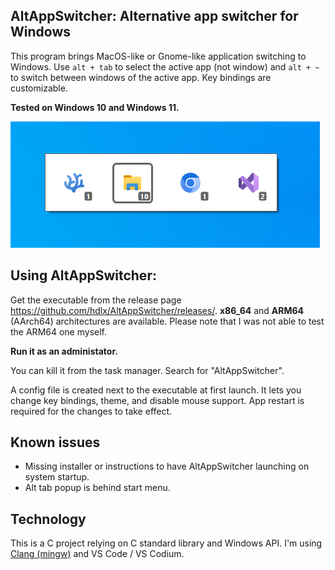 ## AltAppSwitcher: Alternative app switcher for Windows

This program brings MacOS-like or Gnome-like application switching to Windows. Use `alt + tab` to select the active app (not window) and `alt + ~` to switch between windows of the active app. Key bindings are customizable.

**Tested on Windows 10 and Windows 11.**

![](./Assets/ScreenshotWin10.png)

## Using AltAppSwitcher:
Get the executable from the release page https://github.com/hdlx/AltAppSwitcher/releases/. **x86_64** and **ARM64** (AArch64) architectures are available. Please note that I was not able to test the ARM64 one myself.

**Run it as an administator.**

You can kill it from the task manager. Search for "AltAppSwitcher".

A config file is created next to the executable at first launch. It lets you change key bindings, theme, and disable mouse support. App restart is required for the changes to take effect.

## Known issues
- Missing installer or instructions to have AltAppSwitcher launching on system startup.
- Alt tab popup is behind start menu.

## Technology
This is a C project relying on C standard library and Windows API. I'm using [Clang (mingw)](https://github.com/mstorsjo/llvm-mingw) and VS Code / VS Codium.
